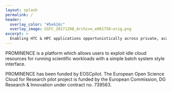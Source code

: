 ```yaml
---
layout: splash
permalink: /
header:
  overlay_color: "#5e616c"
  overlay_image: GSFC_20171208_Archive_e001756~orig.png
excerpt: >
  Enabling HTC & HPC applications opportunistically across private, academic and public clouds. 
---
```


PROMINENCE is a platform which allows users to exploit idle cloud resources for running scientific workloads with a simple batch system style interface.

PROMINENCE has been funded by EOSCpilot. The European Open Science Cloud for Research pilot project is funded by the European Commission, DG Research & Innovation under contract no. 739563.
